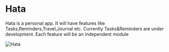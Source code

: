 # Hata
Hata is a personal app. It will have features like Tasks,Reminders,Travel,Journal etc. Currently Tasks&amp;Reminders are under development.
Each feature will be an independent module

![Hata](https://media.giphy.com/media/LEpyhdvtx5ux8CFzos)
